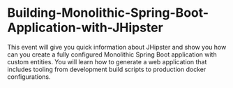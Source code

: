 # Building-Monolithic-Spring-Boot-Application-with-JHipster
This event will give you quick information about JHipster and show you how can you create a fully configured Monolithic Spring Boot application with custom entities.  You will learn how to generate a web application that includes tooling from development build scripts to production docker configurations.
